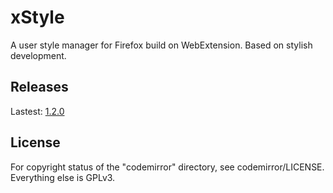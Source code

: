 # xStyle

A user style manager for Firefox build on WebExtension. Based on stylish development.

## Releases

Lastest: [1.2.0](https://github.com/FirefoxBar/xStyle/releases/tag/1.2.0)

## License

For copyright status of the "codemirror" directory, see codemirror/LICENSE. Everything else is GPLv3.